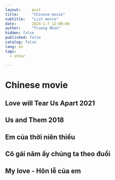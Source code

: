 ```yaml
---
layout:     post
title:      "Chinese movie"
subtitle:   "List movie"
date:       2024-1-7 12:00:00
author:     "Truong Nhon"
hidden: false
published: false
catalog: false
lang: en
tags:
  - other

---
```


# Chinese movie

## Love will Tear Us Apart 2021

## Us and Them 2018

## Em của thời niên thiếu

## Cô gái năm ấy chúng ta theo đuổi

## My love - Hôn lễ của em